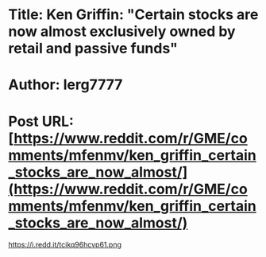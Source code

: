 # Title: Ken Griffin: "Certain stocks are now almost exclusively owned by retail and passive funds"
# Author: lerg7777
# Post URL: [https://www.reddit.com/r/GME/comments/mfenmv/ken_griffin_certain_stocks_are_now_almost/](https://www.reddit.com/r/GME/comments/mfenmv/ken_griffin_certain_stocks_are_now_almost/)


https://i.redd.it/tcikq96hcvp61.png
